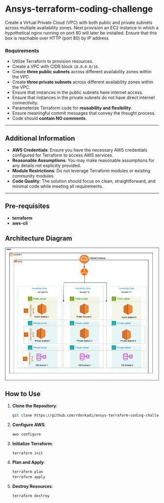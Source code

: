 # Ansys-terraform-coding-challenge
Create a Virtual Private Cloud (VPC) with both public and private subnets across multiple availability zones. Next provision an EC2 instance in which a hypothetical nginx running on port 80 will later be installed. Ensure that this box is reachable over HTTP (port 80) by IP address

### **Requirements**
- Utilize Terraform to provision resources.
- Create a VPC with CIDR block `10.0.0.0/16`.
- Create **three public subnets** across different availability zones within the VPC.
- Create **three private subnets** across different availability zones within the VPC.
- Ensure that instances in the public subnets have internet access.
- Ensure that instances in the private subnets do not have direct internet connectivity.
- Parameterize Terraform code for **reusability and flexibility**.
- Ensure meaningful commit messages that convey the thought process.
- Code should **contain NO comments**.

---

## **Additional Information**
- **AWS Credentials**: Ensure you have the necessary AWS credentials configured for Terraform to access AWS services.
- **Reasonable Assumptions**: You may make reasonable assumptions for any details not explicitly provided.
- **Module Restrictions**: Do not leverage Terraform modules or existing community modules.
- **Code Quality**: The solution should focus on clean, straightforward, and minimal code while meeting all requirements.

---

## **Pre-requisites**
- **terraform**
- **aws-cli**

## Architecture Diagram
![Architecture Diagram](Ansys_Coding_Challenge.png)

## **How to Use**

1. **Clone the Repository**:
   ```bash
   git clone https://github.com/rdorkadi/ansys-terraform-coding-challenge.git
   ```

2. **Configure AWS**:
    ```bash
    aws configure
    ```
3. **Initialize Terraform**:
    ```bash
    terraform init
    ```
4. **Plan and Apply**:
    ```bash
    terraform plan
    terraform apply
    ```
5. **Destroy Resources**:
    ```bash
    terraform destroy
    ```


